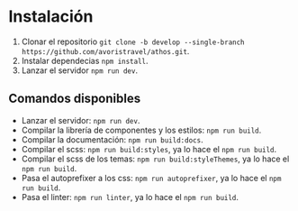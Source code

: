 # Instalación

1. Clonar el repositorio `git clone -b develop --single-branch https://github.com/avoristravel/athos.git`.
2. Instalar dependecias `npm install`.
3. Lanzar el servidor `npm run dev`.

## Comandos disponibles

- Lanzar el servidor: `npm run dev`.
- Compilar la librería de componentes y los estilos: `npm run build`.
- Compilar la documentación: `npm run build:docs`.
- Compilar el scss: `npm run build:styles`, ya lo hace el `npm run build`.
- Compilar el scss de los temas: `npm run build:styleThemes`, ya lo hace el `npm run build`.
- Pasa el autoprefixer a los css: `npm run autoprefixer`, ya lo hace el `npm run build`.
- Pasa el linter: `npm run linter`, ya lo hace el `npm run build`.